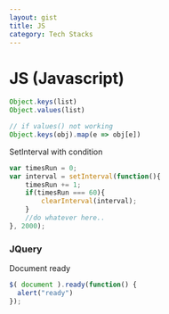 ```yaml
---
layout: gist
title: JS
category: Tech Stacks
---
```


# JS (Javascript)


```js
Object.keys(list)
Object.values(list)

// if values() not working
Object.keys(obj).map(e => obj[e])
```

SetInterval with condition
```js
var timesRun = 0;
var interval = setInterval(function(){
    timesRun += 1;
    if(timesRun === 60){
        clearInterval(interval);
    }
    //do whatever here..
}, 2000); 
```

### JQuery

Document ready
```js
$( document ).ready(function() {
  alert("ready")
});
```

